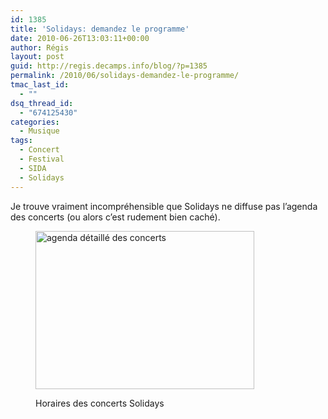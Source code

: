 ```yaml
---
id: 1385
title: 'Solidays: demandez le programme'
date: 2010-06-26T13:03:11+00:00
author: Régis
layout: post
guid: http://regis.decamps.info/blog/?p=1385
permalink: /2010/06/solidays-demandez-le-programme/
tmac_last_id:
  - ""
dsq_thread_id:
  - "674125430"
categories:
  - Musique
tags:
  - Concert
  - Festival
  - SIDA
  - Solidays
---
```

Je trouve vraiment incompréhensible que Solidays ne diffuse pas l’agenda des concerts (ou alors c’est rudement bien caché).<figure id="attachment_1386" style="width: 350px" class="wp-caption alignnone">

[<img src="http://regis.decamps.info/blog/wp-content/uploads/2010/06/Scan-350x253.jpg" alt="agenda détaillé des concerts" title="Programmation Solidays" width="350" height="253" class="size-medium wp-image-1386" srcset="http://regis.decamps.info/blog/wp-content/uploads/2010/06/Scan-350x253.jpg 350w, http://regis.decamps.info/blog/wp-content/uploads/2010/06/Scan-1024x741.jpg 1024w" sizes="(max-width: 350px) 100vw, 350px" />](http://regis.decamps.info/blog/wp-content/uploads/2010/06/Scan.jpeg)<figcaption class="wp-caption-text">Horaires des concerts Solidays</figcaption></figure>
